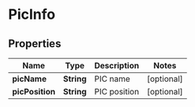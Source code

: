 

# PicInfo


## Properties

| Name | Type | Description | Notes |
|------------ | ------------- | ------------- | -------------|
|**picName** | **String** | PIC name |  [optional] |
|**picPosition** | **String** | PIC position |  [optional] |



